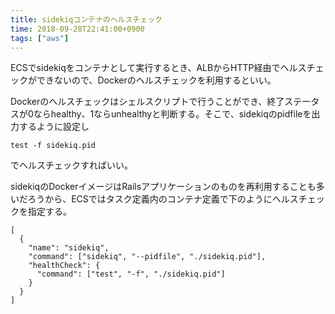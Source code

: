 ```yaml
---
title: sidekiqコンテナのヘルスチェック
time: 2018-09-28T22:41:00+0900
tags: ["aws"]
---
```


ECSでsidekiqをコンテナとして実行するとき、ALBからHTTP経由でヘルスチェックができないので、Dockerのヘルスチェックを利用するといい。

Dockerのヘルスチェックはシェルスクリプトで行うことができ、終了ステータスが0ならhealthy、1ならunhealthyと判断する。そこで、sidekiqのpidfileを出力するように設定し

```
test -f sidekiq.pid
```

でヘルスチェックすればいい。

sidekiqのDockerイメージはRailsアプリケーションのものを再利用することも多いだろうから、ECSではタスク定義内のコンテナ定義で下のようにヘルスチェックを指定する。

```
[
  {
    "name": "sidekiq",
    "command": ["sidekiq", "--pidfile", "./sidekiq.pid"],
    "healthCheck": {
      "command": ["test", "-f", "./sidekiq.pid"]
    }
  }
]
```
